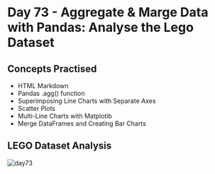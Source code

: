 # Day 73 - Aggregate & Marge Data with Pandas: Analyse the Lego Dataset
## Concepts Practised
- HTML Markdown
- Pandas .agg() function
- Superimposing Line Charts with Separate Axes
- Scatter Plots
- Multi-Line Charts with Matplotib
- Merge DataFrames and Creating Bar Charts
## LEGO  Dataset Analysis
![day73](https://user-images.githubusercontent.com/98851253/166119713-44d5bf88-a8d9-4bbc-ad22-b6025f2124c9.png)
